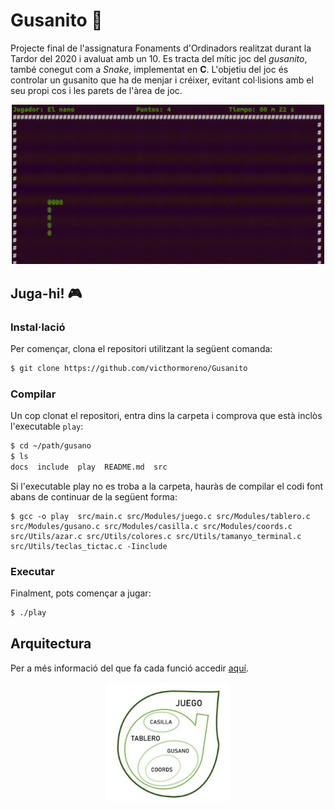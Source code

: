# Gusanito :bug: 
Projecte final de l'assignatura Fonaments d'Ordinadors realitzat durant la Tardor del 2020 i avaluat amb un 10. Es tracta del mític joc del _gusanito_, també conegut com a _Snake_, implementat en **C**. L'objetiu del joc és controlar un gusanito que ha de menjar i créixer, evitant col·lisions amb el seu propi cos i les parets de l'àrea de joc.


<p align="center">
  <img src="./docs/gusanito.gif"  width="500" /><br />
</p>


## Juga-hi! :video_game:
### Instal·lació
Per començar, clona el repositori utilitzant la següent comanda: 

```bash
$ git clone https://github.com/victhormoreno/Gusanito
```

### Compilar
Un cop clonat el repositori, entra dins la carpeta i comprova que està inclòs l'executable `play`:

```bash
$ cd ~/path/gusano
$ ls
docs  include  play  README.md  src
```

Si l'executable play no es troba a la carpeta, hauràs de compilar el codi font abans de continuar de la següent forma:

```
$ gcc -o play  src/main.c src/Modules/juego.c src/Modules/tablero.c src/Modules/gusano.c src/Modules/casilla.c src/Modules/coords.c src/Utils/azar.c src/Utils/colores.c src/Utils/tamanyo_terminal.c src/Utils/teclas_tictac.c -Iinclude
```

### Executar
Finalment, pots començar a jugar:

```bash
$ ./play
```

## Arquitectura
Per a més informació del que fa cada funció accedir [aquí](/docs/Full%20ACTA%20%2B%20Calendari%20%2B%20Mapa%20llibreries%20i%20funcions.pdf).

<p align="center">
  <img src="./docs/map.png"  width="200" /><br />
</p>
